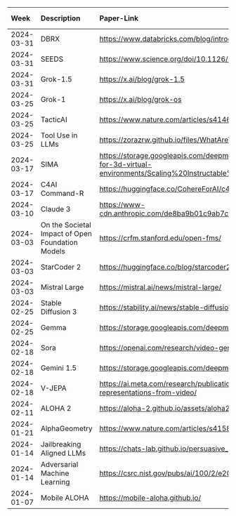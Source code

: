 | Week       | Description                                      | Paper-Link                                                                                                                                                                                    | Tweet-Link                                                   |   Other-Links |
|:-----------|:-------------------------------------------------|:----------------------------------------------------------------------------------------------------------------------------------------------------------------------------------------------|:-------------------------------------------------------------|--------------:|
| 2024-03-31 | DBRX                                             | https://www.databricks.com/blog/introducing-dbrx-new-state-art-open-llm                                                                                                                       | https://x.com/omarsar0/status/1773018193885303266?s=20       |           nan |
| 2024-03-31 | SEEDS                                            | https://www.science.org/doi/10.1126/sciadv.adk4489                                                                                                                                            | https://x.com/GoogleAI/status/1773774362413355099?s=20       |           nan |
| 2024-03-31 | Grok-1.5                                         | https://x.ai/blog/grok-1.5                                                                                                                                                                    | https://x.com/xai/status/1773510159740063860?s=20            |           nan |
| 2024-03-25 | Grok-1                                           | https://x.ai/blog/grok-os                                                                                                                                                                     | https://x.com/ibab_ml/status/1769447989192675748?s=20        |           nan |
| 2024-03-25 | TacticAI                                         | https://www.nature.com/articles/s41467-024-45965-x                                                                                                                                            | https://x.com/GoogleDeepMind/status/1770121564085707082?s=20 |           nan |
| 2024-03-25 | Tool Use in LLMs                                 | https://zorazrw.github.io/files/WhatAreToolsAnyway.pdf                                                                                                                                        | https://x.com/omarsar0/status/1770497515898433896?s=20       |           nan |
| 2024-03-17 | SIMA                                             | https://storage.googleapis.com/deepmind-media/DeepMind.com/Blog/sima-generalist-ai-agent-for-3d-virtual-environments/Scaling%20Instructable%20Agents%20Across%20Many%20Simulated%20Worlds.pdf | https://x.com/GoogleDeepMind/status/1767918515585994818?s=20 |           nan |
| 2024-03-17 | C4AI Command-R                                   | https://huggingface.co/CohereForAI/c4ai-command-r-v01                                                                                                                                         | https://x.com/CohereForAI/status/1767275927505977455?s=20    |           nan |
| 2024-03-10 | Claude 3                                         | https://www-cdn.anthropic.com/de8ba9b01c9ab7cbabf5c33b80b7bbc618857627/Model_Card_Claude_3.pdf                                                                                                | https://x.com/AnthropicAI/status/1764653830468428150?s=20    |           nan |
| 2024-03-03 | On the Societal Impact of Open Foundation Models | https://crfm.stanford.edu/open-fms/                                                                                                                                                           | https://x.com/sayashk/status/1762508812370551207?s=20        |           nan |
| 2024-03-03 | StarCoder 2                                      | https://huggingface.co/blog/starcoder2                                                                                                                                                        | https://x.com/_philschmid/status/1762843489220296881?s=20    |           nan |
| 2024-03-03 | Mistral Large                                    | https://mistral.ai/news/mistral-large/                                                                                                                                                        | https://x.com/omarsar0/status/1762140818654064721?s=20       |           nan |
| 2024-02-25 | Stable Diffusion 3                               | https://stability.ai/news/stable-diffusion-3                                                                                                                                                  | https://x.com/StabilityAI/status/1760656767237656820?s=20    |           nan |
| 2024-02-25 | Gemma                                            | https://storage.googleapis.com/deepmind-media/gemma/gemma-report.pdf                                                                                                                          | https://x.com/omarsar0/status/1760310942552686604?s=20       |           nan |
| 2024-02-18 | Sora                                             | https://openai.com/research/video-generation-models-as-world-simulators                                                                                                                       | https://x.com/OpenAI/status/1758192957386342435?s=20         |           nan |
| 2024-02-18 | Gemini 1.5                                       | https://storage.googleapis.com/deepmind-media/gemini/gemini_v1_5_report.pdf                                                                                                                   | https://x.com/omarsar0/status/1758151923612483839?s=20       |           nan |
| 2024-02-18 | V-JEPA                                           | https://ai.meta.com/research/publications/revisiting-feature-prediction-for-learning-visual-representations-from-video/                                                                       | https://x.com/AIatMeta/status/1758176023588577326?s=20       |           nan |
| 2024-02-11 | ALOHA 2                                          | https://aloha-2.github.io/assets/aloha2.pdf                                                                                                                                                   | https://x.com/tonyzzhao/status/1755380475118719407?s=20      |           nan |
| 2024-01-21 | AlphaGeometry                                    | https://www.nature.com/articles/s41586-023-06747-5                                                                                                                                            | https://x.com/GoogleDeepMind/status/1747651817461125352?s=20 |           nan |
| 2024-01-14 | Jailbreaking Aligned LLMs                        | https://chats-lab.github.io/persuasive_jailbreaker/                                                                                                                                           | https://x.com/EasonZeng623/status/1744719354368029008?s=20   |           nan |
| 2024-01-14 | Adversarial Machine Learning                     | https://csrc.nist.gov/pubs/ai/100/2/e2023/final                                                                                                                                               | https://x.com/omarsar0/status/1745819927695540671?s=20       |           nan |
| 2024-01-07 | Mobile ALOHA                                     | https://mobile-aloha.github.io/                                                                                                                                                               | https://x.com/zipengfu/status/1742973258528612724?s=20       |           nan |